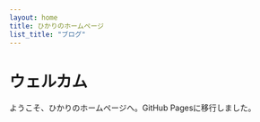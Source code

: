 ```yaml
---
layout: home
title: ひかりのホームページ
list_title: "ブログ"
---
```


# ウェルカム

ようこそ、ひかりのホームページへ。GitHub Pagesに移行しました。
